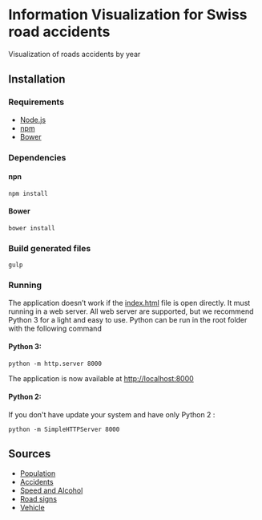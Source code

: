 # Information Visualization for Swiss road accidents

Visualization of roads accidents by year

## Installation

### Requirements

* [Node.js](https://nodejs.org)
* [npm](https://docs.npmjs.com/getting-started/installing-node)
* [Bower](http://bower.io/)

### Dependencies

#### npn

	npm install

#### Bower 

	bower install

### Build generated files

	gulp

### Running

The application doesn’t work if the [index.html](index.html) file is open directly. It must running in a web server. All web server are supported, but we recommend Python 3 for a light and easy to use. Python can be run in the root folder with the following command

#### Python 3:

	python -m http.server 8000

The application is now available at [http://localhost:8000](http://localhost:8000)

#### Python 2:

If you don't have update your system and have only Python 2 :

	python -m SimpleHTTPServer 8000
	
## Sources #
- [Population](http://www.bfs.admin.ch/bfs/portal/fr/index/themen/01/02/blank/key/raeumliche_verteilung/kantone__gemeinden.html)
- [Accidents](http://www.bfs.admin.ch/bfs/portal/fr/index/themen/11/06/blank/01/aktuel.html)
- [Speed and Alcohol](http://www.bfu.ch/fr/le-bpa/a-propos-du-bpa/historique)
- [Road signs](https://commons.wikimedia.org/wiki/Road_signs_in_Switzerland)
- [Vehicle](http://www.bfs.admin.ch/bfs/portal/fr/index/themen/11/03/blank/02/01/01.html)
